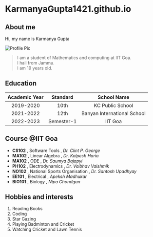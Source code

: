 # KarmanyaGupta1421.github.io

## About me

Hi, my name is Karmanya Gupta

![Profile Pic](https://img.freepik.com/free-vector/it-takes-two-tango-idiom_1308-17930.jpg?w=900&t=st=1682401148~exp=1682401748~hmac=0c8c72236bc9c7303b9b6db2da4a867952450cbaa8d7f4fccc2e487a5ac2d8f6)

>I am a student of Mathematics and computing at IIT Goa.<br>
>I hail from Jammu.<br>
>I am 19 years old.<br>

## Education

|Academic Year|Standard|School Name|
|:---:|:---:|:----:|
|2019-2020|10th|KC Public School|
|2021-2022|12th|Banyan International School|
|2022-2023|Semester-1|IIT Goa|

## Course @IIT Goa

- **CS102** , Software Tools , *Dr. Clint P. George*
- **MA102** , Linear Algebra , *Dr. Kalpesh Haria*
- **MA102** , ODE , *Dr. Saumya Bajapyi*
- **PH102** , Electrodynamics , *Dr. Vaibhav Vaishmik*
- **NO102** , National Sports Organisation , *Dr. Santosh Upadhyay*
- **EE101** , Electrical , *Apeksh Madhukar*
- **BIO101** , Biology , *Nipa Chondgan*

## Hobbies and interests

1. Reading Books 
2. Coding
3. Star Gazing
4. Playing Badminton and Cricket
5. Watching Cricket and Lawn Tennis

